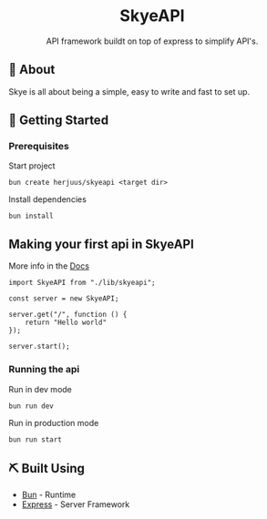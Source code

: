 <!-- <p align="center">
  <a href="" rel="noopener">
 <img width=200px height=200px src="https://i.imgur.com/6wj0hh6.jpg" alt="Project logo"></a>
</p> -->

<h1 align="center">SkyeAPI</h1>

<p align="center"> API framework buildt on top of express to simplify API's.
    <br> 
</p>

## 🧐 About <a name = "about"></a>

Skye is all about being a simple, easy to write and fast to set up.

## 🏁 Getting Started <a name = "getting_started"></a>

### Prerequisites

Start project

```
bun create herjuus/skyeapi <target dir>
```

Install dependencies

```
bun install
```

## Making your first api in SkyeAPI

More info in the [Docs]()

```
import SkyeAPI from "./lib/skyeapi";

const server = new SkyeAPI;

server.get("/", function () {
    return "Hello world"
});

server.start();
```


### Running the api

Run in dev mode

```
bun run dev
```

Run in production mode

```
bun run start
```


## ⛏️ Built Using <a name = "built_using"></a>

- [Bun](https://bun.sh/) - Runtime
- [Express](https://expressjs.com/) - Server Framework